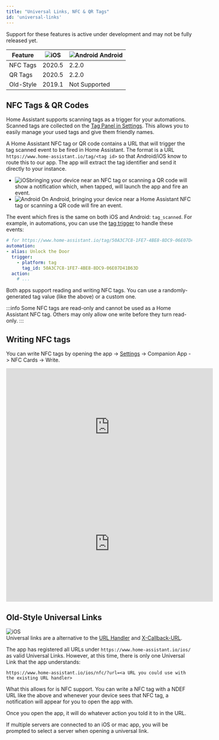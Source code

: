 ```yaml
---
title: "Universal Links, NFC & QR Tags"
id: 'universal-links'
---
```


Support for these features is active under development and may not be fully released yet.

| Feature   | ![iOS](/assets/iOS.svg) | ![Android](/assets/android.svg) Android |
| --------- | ----------------------------- | --------------------------------------- |
| NFC Tags  | 2020.5                        | 2.2.0                                   |
| QR Tags   | 2020.5                        | 2.2.0                                   |
| Old-Style | 2019.1                        | Not Supported                           |

## NFC Tags & QR Codes

Home Assistant supports scanning tags as a trigger for your automations. Scanned tags are collected on the [Tag Panel in Settings](https://my.home-assistant.io/redirect/tags/). This allows you to easily manage your used tags and give them friendly names. 

A Home Assistant NFC tag or QR code contains a URL that will trigger the tag scanned event to be fired in Home Assistant. The format is a URL `https://www.home-assistant.io/tag/<tag id>` so that Android/iOS know to route this to our app. The app will extract the tag identifier and send it directly to your instance.

- ![iOS](/assets/iOS.svg)bringing your device near an NFC tag or scanning a QR code will show a notification which, when tapped, will launch the app and fire an event.
- ![Android](/assets/android.svg) On Android, bringing your device near a Home Assistant NFC tag or scanning a QR code will fire an event.

The event which fires is the same on both iOS and Android: `tag_scanned`. For example, in automations, you can use the [tag trigger](https://www.home-assistant.io/docs/automation/trigger/#tag-trigger) to handle these events:

```yaml
# for https://www.home-assistant.io/tag/50A3C7C8-1FE7-4BE8-8DC9-06E07D41B63D
automation:
- alias: Unlock the Door
  trigger:
    - platform: tag
      tag_id: 50A3C7C8-1FE7-4BE8-8DC9-06E07D41B63D
  action:
    # ...
```

Both apps support reading and writing NFC tags. You can use a randomly-generated tag value (like the above) or a custom one.

:::info
Some NFC tags are read-only and cannot be used as a Home Assistant NFC tag. Others may only allow one write before they turn read-only.
:::

## Writing NFC tags

You can write NFC tags by opening the app -> [Settings](https://my.home-assistant.io/redirect/config/) -> Companion App -> NFC Cards -> Write.

<div class='videoWrapper'>
<iframe width="560" height="315" src="https://www.youtube-nocookie.com/embed/Xc120lClUgA" frameborder="0" allowfullscreen></iframe>
</div>

<div class='videoWrapper'>
<iframe width="560" height="315" src="https://www.youtube-nocookie.com/embed/xE7wm1bxRLs" frameborder="0" allowfullscreen></iframe>
</div>

## Old-Style Universal Links

![iOS](/assets/iOS.svg)<br />
Universal links are a alternative to the [URL Handler](integrations/url-handler.md) and [X-Callback-URL](integrations/x-callback-url.md).

The app has registered all URLs under `https://www.home-assistant.io/ios/` as valid Universal Links. However, at this time, there is only one Universal Link that the app understands:

`https://www.home-assistant.io/ios/nfc/?url=<a URL you could use with the existing URL handler>`

What this allows for is NFC support. You can write a NFC tag with a NDEF URL like the above and whenever your device sees that NFC tag, a notification will appear for you to open the app with.

Once you open the app, it will do whatever action you told it to in the URL.

If multiple servers are connected to an iOS or mac app, you will be prompted to select a server when opening a universal link.

